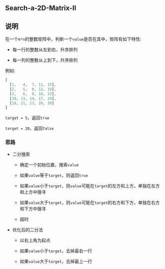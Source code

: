 ## Search-a-2D-Matrix-II

## 说明

在一个`m*n`的整数矩阵中，判断一个`value`是否在其中，矩阵有如下特性:

- 每一行的整数从左到右，升序排列

- 每一列的整数从上到下，升序排列

例如:

```js
[
  [1,   4,  7, 11, 15],
  [2,   5,  8, 12, 19],
  [3,   6,  9, 16, 22],
  [10, 13, 14, 17, 24],
  [18, 21, 23, 26, 30]
]
```

`target = 5`，返回`true`

`target = 20`，返回`false`

### 思路

- 二分搜索

    - 确定一个初始位置，搜索`value`
    
    - 如果`value`等于`target`，则返回`true`
    
    - 如果`value`小于`target`，则`value`可能在`target`的左方和上方，单独在左方和上方中搜寻
    
    - 如果`value`大于`target`，则`value`可能在`target`的右方和下方，单独在右方和下方中搜寻
        
    - 超时
    
- 优化后的二分法

    - 以右上角为起点
    
    - 如果`value`小于`target`，去掉最右一行
    
    - 如果`value`大于`target`，去掉最上一行